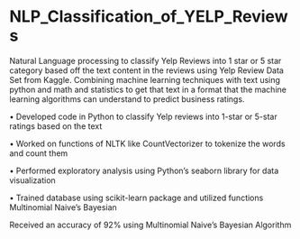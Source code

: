 # NLP_Classification_of_YELP_Reviews

Natural Language processing to classify Yelp Reviews into 1 star or 5 star category based off the text content in the reviews using Yelp Review Data Set from Kaggle. Combining machine learning techniques with text using python and math and statistics to get that text in a format that the machine learning algorithms can understand to predict business ratings.

•	Developed code in Python to classify Yelp reviews into 1-star or 5-star ratings based on the text

•	Worked on functions of NLTK like CountVectorizer to tokenize the words and count them 

•	Performed exploratory analysis using Python’s seaborn library for data visualization

•	Trained database using scikit-learn package and utilized functions Multinomial Naive’s Bayesian

Received an accuracy of 92% using Multinomial Naive’s Bayesian Algorithm
